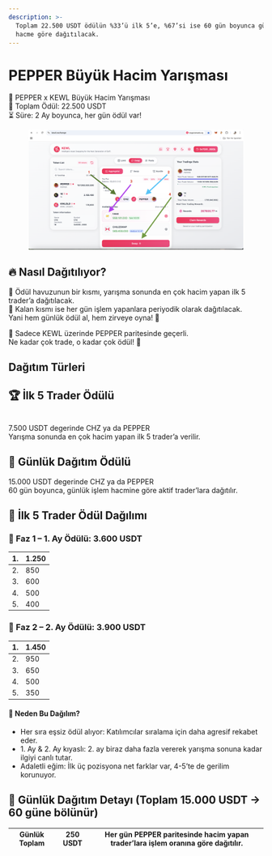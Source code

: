 ```yaml
---
description: >-
  Toplam 22.500 USDT ödülün %33’ü ilk 5’e, %67’si ise 60 gün boyunca günlük
  hacme göre dağıtılacak.
---
```


# PEPPER Büyük Hacim Yarışması

🚀 PEPPER x KEWL Büyük Hacim Yarışması\
🎯 Toplam Ödül: 22.500 USDT\
⏳ Süre: 2 Ay boyunca, her gün ödül var!

<figure><img src=".gitbook/assets/Ekran Resmi 2025-06-30 23.36.48.png" alt=""><figcaption></figcaption></figure>

## 🔥 Nasıl Dağıtılıyor?

🥇 Ödül havuzunun bir kısmı, yarışma sonunda en çok hacim yapan ilk 5 trader’a dağıtılacak.\
📆 Kalan kısmı ise her gün işlem yapanlara periyodik olarak dağıtılacak.\
Yani hem günlük ödül al, hem zirveye oyna! 💪

💼 Sadece KEWL üzerinde PEPPER paritesinde geçerli.\
Ne kadar çok trade, o kadar çok ödül! 🤑

## Dağıtım Türleri

## 🏆 İlk 5 Trader Ödülü

\
7.500 USDT degerinde CHZ ya da PEPPER\
Yarışma sonunda en çok hacim yapan ilk 5 trader’a verilir.

## 📆 Günlük Dağıtım Ödülü

15.000 USDT degerinde CHZ ya da PEPPER\
60 gün boyunca, günlük işlem hacmine göre aktif trader’lara dağıtılır.

## 🥇 İlk 5 Trader Ödül Dağılımı

### **📅  Faz 1 – 1. Ay Ödülü: 3.600 USDT**

| 1. | 1.250 |
| -- | ----- |
| 2. | 850   |
| 3. | 600   |
| 4. | 500   |
| 5. | 400   |

### **📅 Faz 2 – 2. Ay Ödülü: 3.900 USDT**

| 1. | 1.450 |
| -- | ----- |
| 2. | 950   |
| 3. | 650   |
| 4. | 500   |
| 5. | 350   |

#### 🧠 Neden Bu Dağılım?

* Her sıra eşsiz ödül alıyor: Katılımcılar sıralama için daha agresif rekabet eder.
* 1\. Ay & 2. Ay kıyaslı: 2. ay biraz daha fazla vererek yarışma sonuna kadar ilgiyi canlı tutar.
* Adaletli eğim: İlk üç pozisyona net farklar var, 4-5’te de gerilim korunuyor.

## 📅 Günlük Dağıtım Detayı (Toplam 15.000 USDT → 60 güne bölünür)

| Günlük Toplam | 250 USDT | Her gün PEPPER paritesinde hacim yapan trader’lara işlem oranına göre dağıtılır. |
| ------------- | -------- | -------------------------------------------------------------------------------- |
